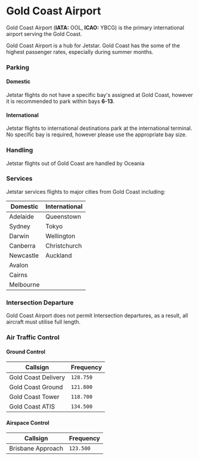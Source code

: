 # Gold Coast  Airport
Gold Coast Airport (**IATA:** OOL, **ICAO:** YBCG) is the primary international airport serving the Gold Coast.

Gold Coast Airport is a hub for Jetstar. Gold Coast has the some of the highest passenger rates, especially during summer months.

### Parking

#### Domestic
Jetstar flights do not have a specific bay's assigned at Gold Coast, however it is recommended to park within bays **6-13**.

#### International
Jetstar flights to international destinations park at the international terminal. No specific bay is required, however please use the appropriate bay size.

### Handling
Jetstar flights out of Gold Coast are handled by Oceania

### Services
Jetstar services flights to major cities from Gold Coast including:

| Domestic | International |
| -------- | ------- |
| Adelaide | Queenstown |
| Sydney | Tokyo |
| Darwin | Wellington |
| Canberra | Christchurch |
| Newcastle | Auckland |
| Avalon |  |
| Cairns |  |
| Melbourne | |

### Intersection Departure
Gold Coast Airport does not permit Intersection departures, as a result, all aircraft must utilise full length.

### Air Traffic Control

#### Ground Control
| Callsign | Frequency |
| -------- | --------- |
| Gold Coast Delivery | `128.750` |
| Gold Coast Ground | `121.800` |
| Gold Coast Tower | `118.700` |
| Gold Coast ATIS | `134.500` |

#### Airspace Control
| Callsign | Frequency |
| -------- | --------- |
| Brisbane Approach | `123.500` |